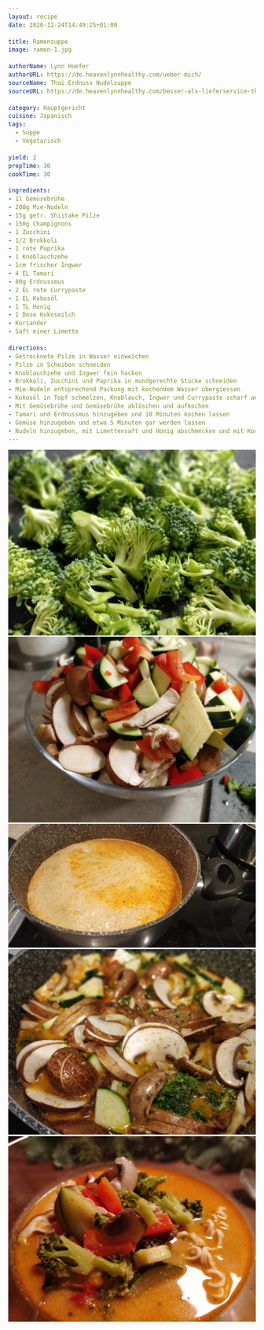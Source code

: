 ```yaml
---
layout: recipe
date: 2020-12-24T14:49:25+01:00

title: Ramensuppe
image: ramen-1.jpg

authorName: Lynn Hoefer
authorURL: https://de.heavenlynnhealthy.com/ueber-mich/
sourceName: Thai Erdnuss Nudelsuppe
sourceURL: https://de.heavenlynnhealthy.com/besser-als-lieferservice-thai-erdnuss-nudelsuppe/

category: Hauptgericht
cuisine: Japanisch
tags:
  - Suppe
  - Vegetarisch

yield: 2
prepTime: 30
cookTime: 30

ingredients:
- 1l Gemüsebrühe
- 200g Mie-Nudeln
- 15g getr. Shiitake Pilze
- 150g Champignons
- 1 Zucchini
- 1/2 Brokkoli
- 1 rote Paprika
- 1 Knoblauchzehe
- 1cm frischer Ingwer
- 4 EL Tamari
- 80g Erdnussmus
- 2 EL rote Currypaste
- 1 EL Kokosöl
- 1 TL Honig
- 1 Dose Kokosmilch
- Koriander
- Saft einer Limette

directions:
- Getrocknete Pilze in Wasser einweichen
- Pilze in Scheiben schneiden
- Knoblauchzehe und Ingwer fein hacken
- Brokkoli, Zucchini und Paprika in mundgerechte Stücke schneiden
- Mie-Nudeln entsprechend Packung mit kochendem Wasser übergiessen
- Kokosöl in Topf schmelzen, Knoblauch, Ingwer und Currypaste scharf anbraten.
- Mit Gemüsebrühe und Gemüsebrühe ablöschen und aufkochen
- Tamari und Erdnussmus hinzugeben und 10 Minuten kochen lassen
- Gemüse hinzugeben und etwa 5 Minuten gar werden lassen
- Nudeln hinzugeben, mit Limettensaft und Honig abschmecken und mit Koriander servieren 
---
```


![](ramen-5.jpg)
![](ramen-2.jpg)
![](ramen-3.jpg)
![](ramen-4.jpg)
![](ramen-6.jpg)
